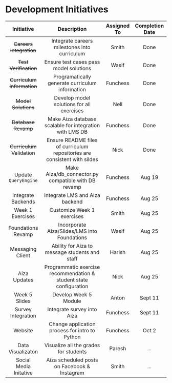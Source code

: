 # Development Initiatives

| Initiative | Description | Assigned To | Completion Date |
|:----------:|:-----------:|:-----------:|:--------:|
| ~~Careers Integration~~ | Integrate careers milestones into curriculum | Smith | Done |
| ~~Test Verification~~ | Ensure test cases pass model solutions | Wasif | Done |
| ~~Curriculum Information~~ | Programatically generate curriculum information | Funchess |  Done |
| ~~Model Solutions~~ | Develop model solutions for all exercises | Nell | Done |
| ~~Database Revamp~~ | Make Aiza database scalable for integration with LMS DB | Funchess | Done |
| ~~Curriculum Validation~~ | Ensure README files of curriculum repositories are consistent with sildes | Nick | Done |
| Update `QueryEngine` | Make Aiza/db_connector.py compatible with DB revamp | Funchess | Aug 19
| Integrate Backends | Integrate LMS and Aiza backend | Funchess | Aug 25 |
| Week 1 Exercises | Customize Week 1 exercises | Smith | Aug 25 |
| Foundations Revamp | Incorporate Aiza/Slides/LMS into Foundations | Wasif | Aug 25 |
| Messaging Client | Ability for Aiza to message students and staff | Harish | Aug 25 |
| Aiza Updates | Programmatic exercise recommendation & student state configuration | Nick | Aug 25 |
| Week 5 Slides | Develop Week 5 Module | Anton |  Sept 11 |
| Survey Integration | Integrate survey into Aiza | Funchess | Sept 11 |
| Website | Change application process for intro to Python | Funchess | Oct 2 |
| Data Visualizaton | Visualize all the grades for students | Paresh | ... |
| Social Media Initative | Aiza scheduled posts on Facebook & Instagram | Smith | ... |
